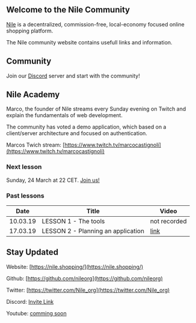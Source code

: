 
[github]: https://github.com/nileorg
[discord]: https://discord.gg/2J5Xmp

## Welcome to the Nile Community

[Nile](https://nile.shopping) is a decentralized, commission-free, local-economy focused online shopping platform.

The Nile community website contains usefull links and information.   

## Community

Join our [Discord](https://discord.gg/pwMX5N) server and start with the community! 

## Nile Academy

Marco, the founder of Nile streams every Sunday evening on Twitch and explain the fundamentals of web development.

The community has voted a demo application, which based on a client/server architecture and focused on authentication.

Marcos Twich stream: [https://www.twitch.tv/marcocastignoli](https://www.twitch.tv/marcocastignoli) 

### Next lesson
Sunday, 24 March at 22 CET. [Join us!](https://www.twitch.tv/marcocastignoli) 

### Past lessons        

|     Date       |                 Title           |                        Video                             |
|----------------|---------------------------------|----------------------------------------------------------|
|     10.03.19   |    LESSON 1 - The tools         |                    not recorded                  |
|     17.03.19   |    LESSON 2 - Planning an application   |   [link](https://www.twitch.tv/videos/397168734) |

## Stay Updated

Website: [https://nile.shopping/](https://nile.shopping/)

Github: [https://github.com/nileorg](https://github.com/nileorg)

Twitter: [https://twitter.com/Nile_org](https://twitter.com/Nile_org)

Discord: [Invite Link](https://discord.gg/pwMX5N)

Youtube: [comming soon](https://youtube.com)

